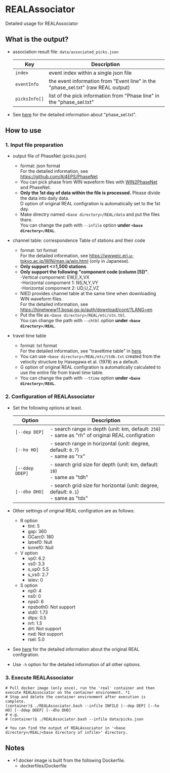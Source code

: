 # REALAssociator
Detailed usage for REALAssociator

## What is the output?
* association result file: `data/associated_picks.json`

  | Key | Description |
  | --- | --- |
  | `index` | event index within a single json file |
  | `eventInfo` | the event information from "Event line" in the "phase_sel.txt" (raw REAL output) |
  | `picksInfo[]` | list of the pick information from "Phase line" in the "phase_sel.txt" |

* See [here](../org/REAL_userguide_July2021.pdf) for the detailed information about "phase_sel.txt".

## How to use
### 1. Input file preparation
* output file of PhaseNet (picks.json)
  * format: json format <br>
    For the detailed information, see https://github.com/AI4EPS/PhaseNet
  * You can pick phase from WIN waveform files with [WIN2PhaseNet](https://github.com/rintr-suzuki/WIN2PhaseNet) and PhaseNet.
  * **Only the 1st day of data within the file is processed.** Please divide the data into daily data. <br>
    D option of original REAL configration is automatically set to the 1st day.
  * Make directry named `<base directory>/REAL/data` and put the files there. <br>
    You can change the path with `--infile` option **under `<base directory>/REAL`**.

* channel table: correspondence Table of stations and their code
  * format: txt format <br>
    For the detailed information, see https://wwweic.eri.u-tokyo.ac.jp/WIN/man.ja/win.html (only in Japanese).
  * **Only support <=1,500 stations**
  * **Only support the following "component code (column [5])"**. <br>
    -Vertical compornent: EW,E,X,VX <br>
    -Horizontal compornent 1: NS,N,Y,VY <br>
    -Horizontal compornent 2: UD,U,Z,VZ
  * NIED provides channel table at the same time when downloading WIN waveform files. <br>
    For the detailed information, see https://hinetwww11.bosai.go.jp/auth/download/cont/?LANG=en
  * Put the file as `<base directory>/REAL/etc/stn.tbl`. <br>
    You can change the path with `--chtbl` option **under `<base directory>/REAL`**.

* travel time table
  * format: txt format <br>
    For the detailed information, see "traveltime table" in [here](../org/REAL_userguide_July2021.pdf).
  * You can use `<base directory>/REAL/etc/ttdb.txt` created from the velocity structure by Hasegawa et al. (1978) as a default.
  * G option of original REAL configration is automatically calculated to use the entire file from travel time table.
  * You can change the path with `--ttime` option **under `<base directory>/REAL`**.

### 2. Configuration of REALAssociator
* Set the following options at least.

  | Option | Description |
  | --- | --- |
  | `[--dep DEP]` | - search range in depth (unit: km, default: `250`) <br> - same as "rh" of original REAL configration |
  | `[--ho HO]` | - search range in horizontal (unit: degree, default: `0.7`) <br> - same as "rx" |
  | `[--ddep DDEP]` | - search grid size for depth (unit: km, default: `10`) <br> - same as "tdh" | 
  | `[--dho DHO]` | - search grid size for horizontal (unit: degree, default: `0.1`) <br> - same as "tdx" |

* Other settings of original REAL configration are as follows:
  * R option
    * tint: 5
    * gap: 360
    * GCarc0: 180
    * latref0: Null
    * lonref0: Null
  * V option
    * vp0: 6.2
    * vs0: 3.3
    * s_vp0: 5.5
    * s_vs0: 2.7
    * ielev: 0
  * S option
    * np0: 4
    * ns0: 0
    * nps0: 6
    * npsboth0: Not support
    * std0: 1.73
    * dtps: 0.5
    * nrt: 1.3
    * drt: Not support
    * nxd: Not support
    * rsel: 5.0

* See [here](../org/REAL_userguide_July2021.pdf) for the detailed information about the original REAL configration.

* Use `-h` option for the detailed information of all other options.

### 3. Execute REALAssociator
```
# Pull docker image (only once), run the 'real' container and then execute REALAssociator on the container environment. *1
# Stop and delete the container environment after execution is complete.
(container)$ ./REALAssociator.bash --infile INFILE [--dep DEP] [--ho HO] [--ddep DDEP] [--dho DHO]
# e.g. 
# (container)$ ./REALAssociator.bash --infile data/picks.json

# You can find the output of REALAssociator in '<base directory>/REAL/<base directory of infile>' directory.
```

## Notes
* *1 docker image is built from the following Dockerfile.
    * dockerfiles/Dockerfile